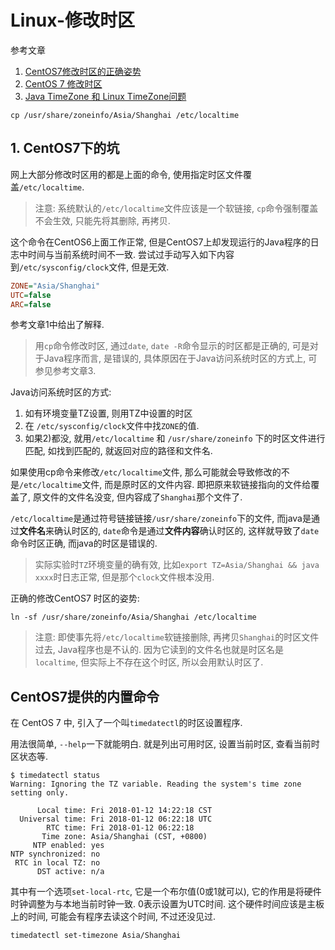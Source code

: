 # Linux-修改时区

参考文章

1. [CentOS7修改时区的正确姿势](http://blog.csdn.net/yin138/article/details/52765089)
2. [CentOS 7 修改时区](http://blog.csdn.net/robertsong2004/article/details/42268701)
3. [Java TimeZone 和 Linux TimeZone问题](https://my.oschina.net/huawu/blog/4646)

```
cp /usr/share/zoneinfo/Asia/Shanghai /etc/localtime
```

## 1. CentOS7下的坑

网上大部分修改时区用的都是上面的命令, 使用指定时区文件覆盖`/etc/localtime`. 

> 注意: 系统默认的`/etc/localtime`文件应该是一个软链接, `cp`命令强制覆盖不会生效, 只能先将其删除, 再拷贝.

这个命令在CentOS6上面工作正常, 但是CentOS7上却发现运行的Java程序的日志中时间与当前系统时间不一致. 尝试过手动写入如下内容到`/etc/sysconfig/clock`文件, 但是无效.

```ini
ZONE="Asia/Shanghai"
UTC=false
ARC=false
```

参考文章1中给出了解释.

> 用`cp`命令修改时区, 通过`date`, `date -R`命令显示的时区都是正确的, 可是对于Java程序而言, 是错误的, 具体原因在于Java访问系统时区的方式上, 可参见参考文章3.

Java访问系统时区的方式: 

1. 如有环境变量TZ设置, 则用TZ中设置的时区 
2. 在 `/etc/sysconfig/clock`文件中找`ZONE`的值.
3. 如果2)都没, 就用`/etc/localtime` 和 `/usr/share/zoneinfo` 下的时区文件进行匹配, 如找到匹配的, 就返回对应的路径和文件名.

如果使用cp命令来修改`/etc/localtime`文件, 那么可能就会导致修改的不是`/etc/localtime`文件, 而是原时区的文件内容. 即把原来软链接指向的文件给覆盖了, 原文件的文件名没变, 但内容成了`Shanghai`那个文件了. 

`/etc/localtime`是通过符号链接链接`/usr/share/zoneinfo`下的文件, 而java是通过**文件名**来确认时区的, `date`命令是通过**文件内容**确认时区的, 这样就导致了`date`命令时区正确, 而java的时区是错误的. 

> 实际实验时`TZ`环境变量的确有效, 比如`export TZ=Asia/Shanghai && java xxxx`时日志正常, 但是那个`clock`文件根本没用.

正确的修改CentOS7 时区的姿势: 

```
ln -sf /usr/share/zoneinfo/Asia/Shanghai /etc/localtime
```

> 注意: 即使事先将`/etc/localtime`软链接删除, 再拷贝`Shanghai`的时区文件过去, Java程序也是不认的. 因为它读到的文件名也就是时区名是`localtime`, 但实际上不存在这个时区, 所以会用默认时区了.

## CentOS7提供的内置命令

在 CentOS 7 中, 引入了一个叫`timedatectl`的时区设置程序.

用法很简单, `--help`一下就能明白. 就是列出可用时区, 设置当前时区, 查看当前时区状态等.

```log
$ timedatectl status
Warning: Ignoring the TZ variable. Reading the system's time zone setting only.

      Local time: Fri 2018-01-12 14:22:18 CST
  Universal time: Fri 2018-01-12 06:22:18 UTC
        RTC time: Fri 2018-01-12 06:22:18
       Time zone: Asia/Shanghai (CST, +0800)
     NTP enabled: yes
NTP synchronized: no
 RTC in local TZ: no
      DST active: n/a
```

其中有一个选项`set-local-rtc`, 它是一个布尔值(0或1就可以), 它的作用是将硬件时钟调整为与本地当前时钟一致. 0表示设置为UTC时间. 这个硬件时间应该是主板上的时间, 可能会有程序去读这个时间, 不过还没见过.

```
timedatectl set-timezone Asia/Shanghai
```
